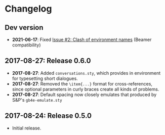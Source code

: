 # Changelog

## Dev version

- **2021-06-17**: Fixed [Issue #2: Clash of environment names](https://github.com/svlauer/example_sentences/issues/2) (Beamer compatibility)

## 2017-08-27: Release 0.6.0

- **2017-08-27**: Added `conversations.sty`, which provides in environment
  for typesetting short dialogues.
- **2017-08-27**: Removed the `\item{...}` format for cross-references, 
  since optional parameters in curly braces create all kinds of problems.
- **2017-08-27**: Default spacing now closely emulates that produced by 
  S&P's `gb4e-emulate.sty`

## 2017-08-24: Release 0.5.0

- Initial release. 